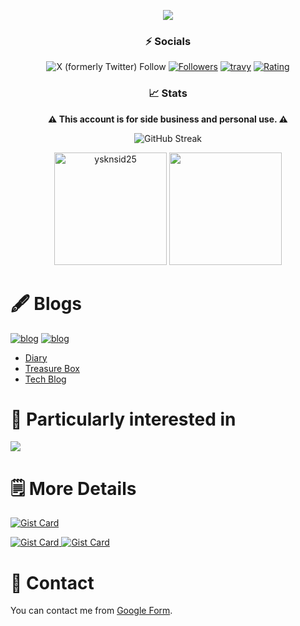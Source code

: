 <div align="center">
  <p>
    <img src="https://komarev.com/ghpvc/?username=ysknsid25" />
  </p>
</div>
<div align="center">
  <h3>⚡️ Socials</h3>
  <p>
    <img alt="X (formerly Twitter) Follow" src="https://img.shields.io/twitter/follow/ysknsid25">
    <a href="https://bsky.app/profile/ysknsid25.bsky.social"><img src="https://badgen.org/img/bluesky/ysknsid25.bsky.social/followers?style=plastic" alt="Followers" /></a>
    <a href="https://share.travy.jp/user/25201"><img src="https://img.shields.io/badge/Travy-1b8fb2" alt="travy" /></a>
    <a href="https://atcoder.jp/users/ysknsid25?contestType=algo"><img src="https://badgen.org/img/atcoder/ysknsid25/rating/algorithm?style=plastic&label=AtCoder" alt="Rating" /></a>   
  </p>
</div>
<div align="center">
  <h3>📈 Stats</h3>
  <p>
    <b>⚠️ This account is for side business and personal use. ⚠️</b>
  </p>
  <p>
    <img src="https://streak-stats.demolab.com?user=ysknsid25" alt="GitHub Streak" />
  </p>
  <p>
    <img height="180px" src="https://github-readme-stats.vercel.app/api/top-langs?username=ysknsid25&show_icons=true&locale=en&layout=compact" alt="ysknsid25" />
    <img height="180px" src="https://github-readme-stats.vercel.app/api?username=ysknsid25&show_icons=true&theme=transparent" />
  </p>
</div>

# 🖋 Blogs

<p>
  <a href="https://blog.hatena.ne.jp/ysknsid25/karanohako.hatenablog.jp/subscribe?from_url=https%3A%2F%2Fblog.inorinrinrin.com%2Fabout&utm_source=hatena-follow-button-box&utm_medium=button&utm_campaign=subscribe_blog"><img src="https://img.shields.io/badge/Blog Subscriber-100-blue" alt="blog" /></a>
  <a href="https://blog.hatena.ne.jp/ysknsid25/karanohako.hatenablog.jp/subscribe?from_url=https%3A%2F%2Fblog.inorinrinrin.com%2Fabout&utm_source=hatena-follow-button-box&utm_medium=button&utm_campaign=subscribe_blog"><img src="https://img.shields.io/badge/be subscriber-blue" alt="blog" /></a>
</p>

- [Diary](https://diary.inorinrinrin.com/)
- [Treasure Box](https://treasurebox.inorinrinrin.com)
- [Tech Blog](https://blog.inorinrinrin.com/)

# 👀 Particularly interested in

<img src="https://skillicons.dev/icons?i=gcp,firebase,vercel,ts,js,go,kotlin&theme=light" />

# 🗒 More Details

<p>
  <a href="https://gist.github.com/ysknsid25/fc1b194fdcc76cdba4eb2cc19762f515">
    <img src="https://github-readme-stats.vercel.app/api/gist?id=fc1b194fdcc76cdba4eb2cc19762f515" alt="Gist Card" />
  </a>
</p>
<p>
  <a href="https://gist.github.com/ysknsid25/636c808893a8cfe3433676b2e842db86">
    <img src="https://github-readme-stats.vercel.app/api/gist?id=636c808893a8cfe3433676b2e842db86" alt="Gist Card" />
  </a>
  <a href="https://gist.github.com/ysknsid25/69393a8630c62cf2f12da30bdd926f4f">
    <img src="https://github-readme-stats.vercel.app/api/gist?id=69393a8630c62cf2f12da30bdd926f4f" alt="Gist Card" />
  </a>
</p>

# 📱 Contact

You can contact me from [Google Form](https://docs.google.com/forms/d/e/1FAIpQLSeH2yz8BRmSSYWsz_AwRfYbDZv3av4Spg__T60Wy_7dVJik0w/viewform).
